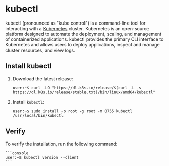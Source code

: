 # <i class="fa-solid fa-dharmachakra"></i> kubectl

kubectl (pronounced as "kube control") is a command-line tool for interacting with a
[Kubernetes](https://kubernetes.io/) cluster. Kubernetes is an open-source platform designed to
automate the deployment, scaling, and management of containerized applications. kubectl provides the
primary CLI interface to Kubernetes and allows users to deploy applications, inspect and manage
cluster resources, and view logs.

## Install kubectl

1. Download the latest release:

    ```console
    user:~$ curl -LO "https://dl.k8s.io/release/$(curl -L -s https://dl.k8s.io/release/stable.txt)/bin/linux/amd64/kubectl"
    ```

1. Install `kubectl`:

    ```console
    user:~$ sudo install -o root -g root -m 0755 kubectl /usr/local/bin/kubectl
    ```

## Verify

To verify the installation, run the following command:

    ```console
    user:~$ kubectl version --client
    ```
